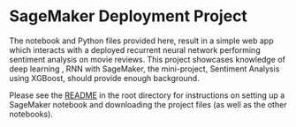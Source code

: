 # SageMaker Deployment Project

The notebook and Python files provided here, result in a simple web app which interacts with a deployed recurrent neural network performing sentiment analysis on movie reviews. This project showcases knowledge of deep learning , RNN  with SageMaker, the mini-project, Sentiment Analysis using XGBoost, should provide enough background.

Please see the [README](https://github.com/udacity/sagemaker-deployment/tree/master/README.md) in the root directory for instructions on setting up a SageMaker notebook and downloading the project files (as well as the other notebooks).
